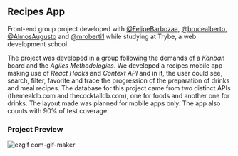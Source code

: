 ## Recipes App

Front-end group project developed with <a href="https://github.com/FelipeBarbozaa"> @FelipeBarbozaa</a>, <a href="https://github.com/brucealberto"> @brucealberto</a>, <a href="https://github.com/AlmosAugusto"> @AlmosAugusto</a> and <a href="https://github.com/mroberti1"> @mroberti1</a> while studying at Trybe, a web development school.

The project was developed in a group following the demands of a _Kanban_ board and the _Agiles Methodologies_. We developed a recipes mobile app making use of _React Hooks_ and _Context API_ and in it, the user could see, search, filter, favorite and trace the progression of the preparation of drinks and meal recipes. The database for this project came from two distinct APIs (themealdb.com and thecocktaildb.com), one for foods and another one for drinks. The layout made was planned for mobile apps only. The app also counts with 90% of test coverage.

### Project Preview

![ezgif com-gif-maker](https://user-images.githubusercontent.com/88805423/171513171-ff67d15e-d7b4-491c-9c0e-945713cc0c9d.gif)
